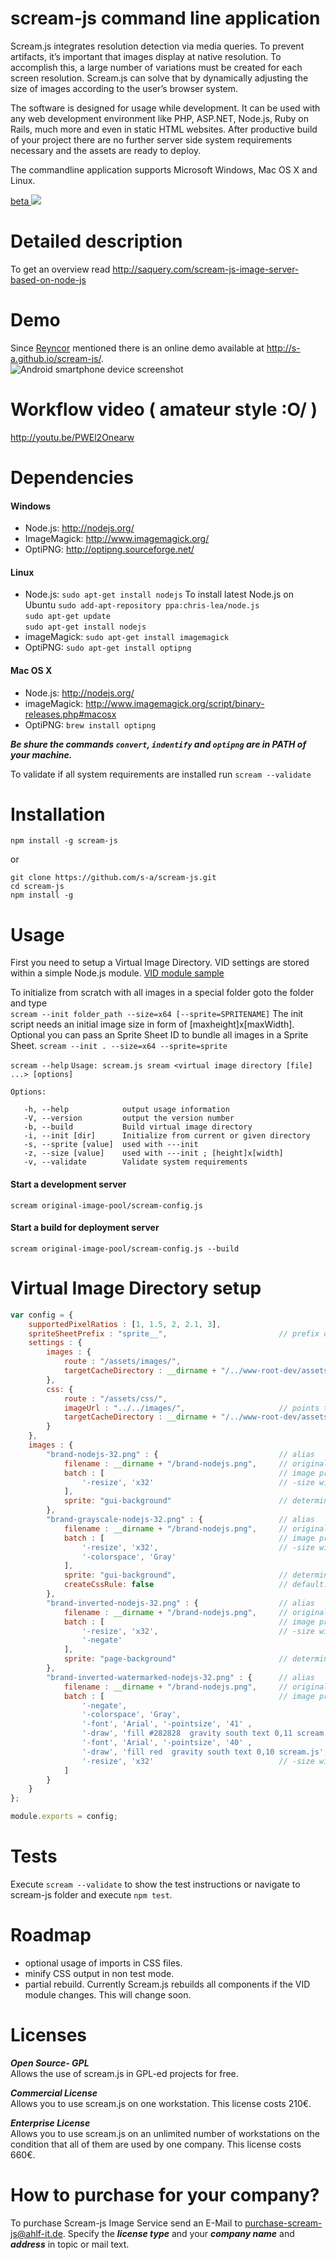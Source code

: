 scream-js command line application 
==================================
Scream.js integrates resolution detection via media queries. To prevent artifacts, it’s important that images display at native resolution.  To accomplish this, a large number of variations must be created for each screen resolution. Scream.js can solve that by dynamically adjusting the size of images according to the user’s browser system.  


The software is designed for usage while development. It can be used with any web development environment like PHP, ASP.NET, Node.js, Ruby on Rails, much more and even in static HTML websites. After productive build of your project there are no further server side system requirements necessary and the assets are ready to deploy.  


The commandline application supports Microsoft Windows, Mac OS X and Linux.
 
  
[beta <img src="https://travis-ci.org/s-a/scream-js.png" />](https://travis-ci.org/s-a/scream-js)  

Detailed description
====================

To get an overview read http://saquery.com/scream-js-image-server-based-on-node-js

Demo
====
Since [Reyncor](https://github.com/Reyncor) mentioned there is an online demo available at http://s-a.github.io/scream-js/.  
![Android smartphone device screenshot](http://saquery.com/blg/wp-content/uploads/2013_06_18_10.30.49.png "Screenshot of online demo with Samsung SG II")


Workflow video ( amateur style :O/ )
====================================
 http://youtu.be/PWEl2Onearw


Dependencies
============

#### Windows
- Node.js: 		<http://nodejs.org/>
- ImageMagick: 	<http://www.imagemagick.org/> 
- OptiPNG: 		<http://optipng.sourceforge.net/> 

#### Linux  
- Node.js: 		`sudo apt-get install nodejs`
To install latest Node.js on Ubuntu
`sudo add-apt-repository ppa:chris-lea/node.js`  
`sudo apt-get update`  
`sudo apt-get install nodejs`  
- imageMagick: 	`sudo apt-get install imagemagick`  
- OptiPNG: 		`sudo apt-get install optipng`  

#### Mac OS X
- Node.js: 		<http://nodejs.org/>
- imageMagick: 	<http://www.imagemagick.org/script/binary-releases.php#macosx>
- OptiPNG: 		`brew install optipng`  

***Be shure the commands `convert`, `indentify` and `optipng` are in PATH of your machine.***

To validate if all system requirements are installed run `scream --validate`


Installation
============

`npm install -g scream-js`

or  

`git clone https://github.com/s-a/scream-js.git`  
`cd scream-js`   
`npm install -g`  


Usage
=====

First you need to setup a Virtual Image Directory. VID settings are stored within a simple Node.js module.
[VID module sample](https://github.com/s-a/scream-js/blob/master/original-image-pool/scream-config.js)

To initialize from scratch with all images in a special folder goto the folder and type  
`scream --init folder_path --size=x64 [--sprite=SPRITENAME]`
The init script needs an initial image size in form of [maxheight]x[maxWidth]. Optional you can pass an Sprite Sheet ID to bundle all images in a Sprite Sheet.
`scream --init . --size=x64 --sprite=sprite`

`scream --help`
`Usage: scream.js sream <virtual image directory [file] ...> [options]`  
    
`Options:`  

`	-h, --help            output usage information`  
`	-V, --version         output the version number`  
`	-b, --build           Build virtual image directory`  
`	-i, --init [dir]      Initialize from current or given directory`  
`	-s, --sprite [value]  used with ---init`  
`	-z, --size [value]    used with ---init ; [height]x[width]`  
`	-v, --validate		  Validate system requirements`  


#### Start a development server  
`scream original-image-pool/scream-config.js`

#### Start a build for deployment server  
`scream original-image-pool/scream-config.js --build`

Virtual Image Directory setup
=============================
```javascript
var config = {
	supportedPixelRatios : [1, 1.5, 2, 2.1, 3],
	spriteSheetPrefix : "sprite__",							// prefix of spritesheet filenames and classnames
	settings : {
		images : {
			route : "/assets/images/",
			targetCacheDirectory : __dirname + "/../www-root-dev/assets/images"
		},
		css: {
			route : "/assets/css/",
			imageUrl : "../../images/",						// points to the target url of image directory. In this case relative to "/assets/css/{pixelResolution}"
			targetCacheDirectory : __dirname + "/../www-root-dev/assets/css"
		}
	},
	images : {
		"brand-nodejs-32.png" : {							// alias
			filename : __dirname + "/brand-nodejs.png",		// original filename
			batch : [										// image processing shell scripts with paramters
				'-resize', 'x32'							// -size width[xheight][+offset]
			],
			sprite: "gui-background"						// determines if the image should be included within specified sprite sheet
		},
		"brand-grayscale-nodejs-32.png" : {					// alias
			filename : __dirname + "/brand-nodejs.png",		// original filename
			batch : [										// image processing shell scripts with paramters
				'-resize', 'x32',							// -size width[xheight][+offset]
				'-colorspace', 'Gray'
			],
			sprite: "gui-background",						// determines if the image should be included within specified sprite sheet
			createCssRule: false							// default: true. Determines if scream-js should create a css rule for background-image
		},
		"brand-inverted-nodejs-32.png" : {					// alias
			filename : __dirname + "/brand-nodejs.png",		// original filename
			batch : [										// image processing shell scripts with paramters
				'-resize', 'x32',							// -size width[xheight][+offset]
				'-negate'
			],
			sprite: "page-background"						// determines if the image should be included within specified sprite sheet
		},
		"brand-inverted-watermarked-nodejs-32.png" : {		// alias
			filename : __dirname + "/brand-nodejs.png",		// original filename
			batch : [										// image processing shell scripts with paramters
				'-negate',
				'-colorspace', 'Gray',
				'-font', 'Arial', '-pointsize', '41' ,
				'-draw', 'fill #282828  gravity south text 0,11 scream.js',
				'-font', 'Arial', '-pointsize', '40' ,
				'-draw', 'fill red  gravity south text 0,10 scream.js',
				'-resize', 'x32'							// -size width[xheight][+offset] 
			]
		}
	}
};

module.exports = config;
```




Tests
=====
Execute `scream --validate` to show the test instructions or navigate to scream-js folder and execute 
`npm test`.  

Roadmap
=======
- optional usage of imports in CSS files.
- minify CSS output in non test mode.
- partial rebuild.
Currently Scream.js rebuilds all components if the VID module changes. This will change soon.


Licenses
========

***Open Source- GPL***  
Allows the use of scream.js in GPL-ed projects for free. 

***Commercial License***  
Allows you to use scream.js on one workstation. 
This license costs 210€. 

***Enterprise License***  
Allows you to use scream.js on an unlimited number of workstations 
on the condition that all of them are used by one company. 
This license costs 660€.  

How to purchase for your company?
=================================
To purchase Scream-js Image Service send an E-Mail to purchase-scream-js@ahlf-it.de. Specify the ***license type*** and your ***company name*** and ***address*** in topic or mail text.
